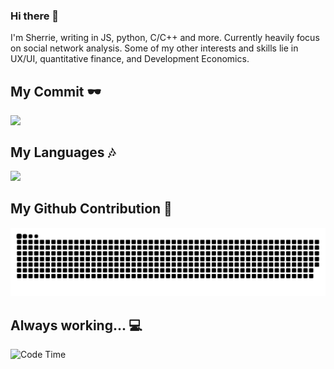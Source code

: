### Hi there 👋

I'm Sherrie, writing in JS, python, C/C++ and more. Currently heavily focus on social network analysis. 
Some of my other interests and skills lie in UX/UI, quantitative finance, and Development Economics.


[//]: # (<a href="https://github.com/SherrieCao/Sherriecao">)
 [//]: # ( <img align="top" src="https://github-readme-stats.vercel.app/api/top-langs/?username=SherrieCao&hide_border=true&layout=compact&title_color=58A6FF&text_color=8C949E&icon_color=89E153&hide_border=true" />)
[//]: # (</a>)

## My Commit 🕶 
<img align="top" src="https://github-readme-stats.vercel.app/api?username=SherrieCao&show_icons=true&count_private=true&theme=buefy&icon_color=89E153&hide_border=true&hide=prs,contribs" />

## My Languages 🎶
<img src="https://github-readme-stats.vercel.app/api/top-langs/?username=SherrieCao&theme=buefy" />


## My Github Contribution 🤩
![](https://raw.githubusercontent.com/SherrieCao/SherrieCao/main/assets/github-contribution-grid-snake.svg)

## Always working... 💻
![Code Time](https://img.shields.io/endpoint?style=flat&url=https://codetime-api.datreks.com/badge/521?logoColor=white%26project=%26recentMS=0%26showProject=false)

[//]: # (<a href="https://github.com/SherrieTsao/SherrieTsao">)

[//]: # (  <img align="top" src="https://github-readme-stats.vercel.app/api/wakatime?username=SherrieTsao" />)

[//]: # (</a>)

